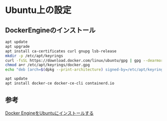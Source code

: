# Ubuntu上の設定

## DockerEngineのインストール

``` bash
apt update
apt upgrade
apt install ca-certificates curl gnupg lsb-release
mkdir -p /etc/apt/keyrings
curl -fsSL https://download.docker.com/linux/ubuntu/gpg | gpg --dearmor -o /etc/apt/keyrings/docker.gpg
chmod a+r /etc/apt/keyrings/docker.gpg
echo "deb [arch=$(dpkg --print-architecture) signed-by=/etc/apt/keyrings/docker.gpg] https://download.docker.com/linux/ubuntu $(lsb_release -cs) stable" | sudo tee /etc/apt/sources.list.d/docker.list > /dev/null

apt update
apt install docker-ce docker-ce-cli containerd.io
```

## 参考

[Docker EngineをUbuntuにインストールする](https://qiita.com/studio_meowtoon/items/3bceee25ac67cc73ebbe)